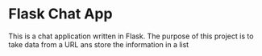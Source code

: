 # Flask Chat App

This is a chat application written in Flask. The purpose of this project is to take data from a URL ans store the information in a list
